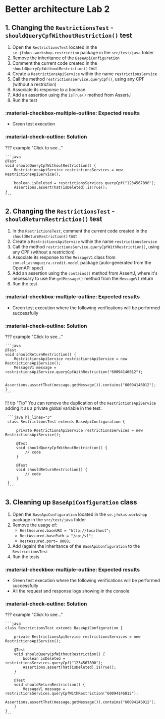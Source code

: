 # Better architecture Lab 2

## 1. Changing the  `RestrictionsTest` - `shouldQueryCpfWithoutRestriction()` test

1. Open the `RestrictionsTest` located in the `se.jfokus.workshop.restriction` package in the `src/test/java` folder
2. Remove the inheritance of the `BaseApiConfiguration`
3. Comment the current code created in the `shouldQueryCpfWithoutRestriction()` test
4. Create a `RestrictionsApiService` within the name `restrictionsService`
5. Call the method `restrictionsService.queryCpf()`, using any CPF (without a restriction)
6. Associate its response to a boolean
7. Add an assertion using the `isTrue()` method from AssertJ
8. Run the test

### :material-checkbox-multiple-outline: Expected results

- Green test execution

### :material-check-outline: Solution

??? example "Click to see..."

    ```java
    @Test
    void shouldQueryCpfWithoutRestriction() {
        RestrictionsApiService restrictionsServices = new RestrictionsApiService();

        boolean isDeleted = restrictionsServices.queryCpf("1234567890");
        Assertions.assertThat(isDeleted).isTrue();
    }  
    ```

## 2. Changing the  `RestrictionsTest` - `shouldReturnRestriction()` test

1. In the `RestrictionsTest`, comment the current code created in the `shouldReturnRestriction()` test
2. Create a `RestrictionsApiService` within the name `restrictionsService`
3. Call the method `restrictionsService.queryCpfWithRestriction()`, using any CPF (without a restriction)
4. Associate its response to the `MessageV1` class from `com.eliasnogueira.credit.model` package (auto-generated from the OpenAPI spec)
5. Add an assertion using the `contains()` method from AssertJ, where it's necessary to use the `getMessage()` method from the `MessageV1` return
6. Run the test

### :material-checkbox-multiple-outline: Expected results

- Green test execution where the following verifications will be performed successfully

### :material-check-outline: Solution

??? example "Click to see..."

    ```java
    @Test
    void shouldReturnRestriction() {
        RestrictionsApiService restrictionsApiService = new RestrictionsApiService();
        MessageV1 message = restrictionsApiService.queryCpfWithRestriction("60094146012");

        Assertions.assertThat(message.getMessage()).contains("60094146012");
    }
    ```

!!! tip "Tip"
    You can remove the duplication of the `RestrictionsApiService` adding it as a private global variable in the test.

     ```java hl_lines="3"
     class RestrictionsTest extends BaseApiConfiguration {

         private RestrictionsApiService restrictionsServices = new RestrictionsApiService();

         @Test
         void shouldQueryCpfWithoutRestriction() {
             // code
         }

         @Test
         void shouldReturnRestriction() {
             // code
         }
     }
     ```


## 3. Cleaning up `BaseApiConfiguration` class

1. Open the `BaseApiConfiguration` located in the `se.jfokus.workshop` package in the `src/test/java` folder
2. Remove the usage of:
    - `RestAssured.baseURI = "http://localhost";`
    - `RestAssured.basePath = "/api/v1";`
    - `RestAssured.port= 8088;`
3. Add (again) the inheritance of the `BaseApiConfiguration` to the `RestrictionsTest`
4. Run the tests

### :material-checkbox-multiple-outline: Expected results

- Green test execution where the following verifications will be performed successfully
- All the request and response logs showing in the console

### :material-check-outline: Solution

??? example "Click to see..."

    ```java
    class RestrictionsTest extends BaseApiConfiguration {

        private RestrictionsApiService restrictionsServices = new RestrictionsApiService();

        @Test
        void shouldQueryCpfWithoutRestriction() {
            boolean isDeleted = restrictionsServices.queryCpf("1234567890");
            Assertions.assertThat(isDeleted).isTrue();
        }

        @Test
        void shouldReturnRestriction() {
            MessageV1 message = restrictionsServices.queryCpfWithRestriction("60094146012");
            Assertions.assertThat(message.getMessage()).contains("60094146012");
        }
    }
    ```
